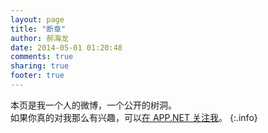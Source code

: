 ```yaml
---
layout: page
title: "断章"
author: 郝海龙
date: 2014-05-01 01:20:48
comments: true
sharing: true
footer: true
---
```


本页是我一个人的微博，一个公开的树洞。<br />
如果你真的对我那么有兴趣，可以<a href='https://alpha.app.net/hailong' class='adn-button' target='_blank' data-type='follow' data-width='295' data-height='20' data-user-id='@hailong' data-show-username='1' rel='me'>在 APP.NET 关注我</a>。
{:.info}

<div id="rssincl-box-container-872722"></div>
<script type="text/javascript">
(function() {
  var s = document.createElement('script'); s.type = 'text/javascript'; s.async = true;
  s.src = 'http://output28.rssinclude.com/output?type=asyncjs&id=872722&hash=7d401f6cf9677afaf299493cbc14f63b';
  document.getElementsByTagName('head')[0].appendChild(s);
})();</script>